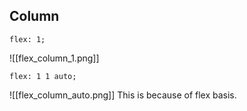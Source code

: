 ## Column

`flex: 1;` 

![[flex_column_1.png]]

`flex: 1 1 auto;`

![[flex_column_auto.png]]
This is because of flex basis.
